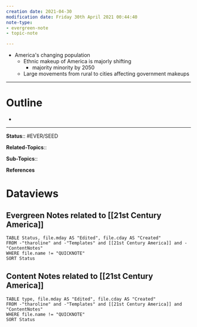 ```yaml
---
creation date: 2021-04-30
modification date: Friday 30th April 2021 00:44:40
note-type: 
- evergreen-note
- topic-note

---
```


- America's changing population
    - Ethnic makeup of America is majorly shifting
        - majority minority by 2050
    - Large movements from rural to cities affecting government makeups


---
# Outline
- 

---

**Status**:: #EVER/SEED

**Related-Topics**:: 
	
**Sub-Topics**::
	
**References**

# Dataviews 
## Evergreen Notes related to [[21st Century America]]
```dataview
TABLE Status, file.mday AS "Edited", file.cday AS "Created"
FROM -"tharoline" and -"Templates" and [[21st Century America]] and -"ContentNotes"
WHERE file.name != "QUICKNOTE"
SORT Status
```
## Content Notes related to [[21st Century America]]
```dataview
TABLE type, file.mday AS "Edited", file.cday AS "Created"
FROM -"tharoline" and -"Templates" and [[21st Century America]] and "ContentNotes"
WHERE file.name != "QUICKNOTE"
SORT Status
```